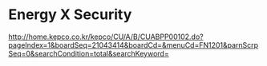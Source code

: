 # Energy X Security

http://home.kepco.co.kr/kepco/CU/A/B/CUABPP00102.do?pageIndex=1&boardSeq=21043414&boardCd=&menuCd=FN1201&parnScrpSeq=0&searchCondition=total&searchKeyword=
